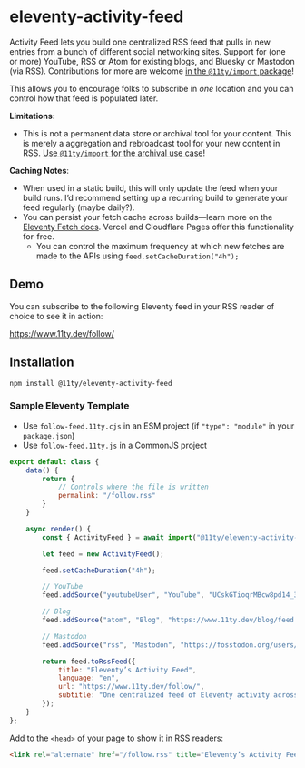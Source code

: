# eleventy-activity-feed

Activity Feed lets you build one centralized RSS feed that pulls in new entries from a bunch of different social networking sites. Support for (one or more) YouTube, RSS or Atom for existing blogs, and Bluesky or Mastodon (via RSS). Contributions for more are welcome [in the `@11ty/import` package](https://github.com/11ty/eleventy-import)!

This allows you to encourage folks to subscribe in *one* location and you can control how that feed is populated later.

**Limitations:**

- This is not a permanent data store or archival tool for your content. This is merely a aggregation and rebroadcast tool for your new content in RSS. [Use `@11ty/import` for the archival use case](https://github.com/11ty/eleventy-import)!

**Caching Notes**:

- When used in a static build, this will only update the feed when your build runs. I’d recommend setting up a recurring build to generate your feed regularly (maybe daily?).
- You can persist your fetch cache across builds—learn more on the [Eleventy Fetch docs](https://www.11ty.dev/docs/plugins/fetch/#running-this-on-your-build-server). Vercel and Cloudflare Pages offer this functionality for-free.
	- You can control the maximum frequency at which new fetches are made to the APIs using `feed.setCacheDuration("4h");`

## Demo

You can subscribe to the following Eleventy feed in your RSS reader of choice to see it in action:

https://www.11ty.dev/follow/

## Installation

```
npm install @11ty/eleventy-activity-feed
```

<!-- // npm packages published
// github releases and activity
// todo historical duration -->

### Sample Eleventy Template

* Use `follow-feed.11ty.cjs` in an ESM project (if `"type": "module"` in your `package.json`)
* Use `follow-feed.11ty.js` in a CommonJS project

```js
export default class {
	data() {
		return {
			// Controls where the file is written
			permalink: "/follow.rss"
		}
	}

	async render() {
		const { ActivityFeed } = await import("@11ty/eleventy-activity-feed");

		let feed = new ActivityFeed();

		feed.setCacheDuration("4h");

		// YouTube
		feed.addSource("youtubeUser", "YouTube", "UCskGTioqrMBcw8pd14_334A");

		// Blog
		feed.addSource("atom", "Blog", "https://www.11ty.dev/blog/feed.xml");

		// Mastodon
		feed.addSource("rss", "Mastodon", "https://fosstodon.org/users/eleventy.rss");

		return feed.toRssFeed({
			title: "Eleventy’s Activity Feed",
			language: "en",
			url: "https://www.11ty.dev/follow/",
			subtitle: "One centralized feed of Eleventy activity across the web.",
		});
	}
};
```

Add to the `<head>` of your page to show it in RSS readers:

```html
<link rel="alternate" href="/follow.rss" title="Eleventy’s Activity Feed" type="application/rss+xml">
```
